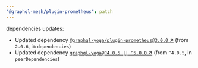 ```yaml
---
"@graphql-mesh/plugin-prometheus": patch
---
```

dependencies updates:
  - Updated dependency [`@graphql-yoga/plugin-prometheus@3.0.0` ↗︎](https://www.npmjs.com/package/@graphql-yoga/plugin-prometheus/v/3.0.0) (from `2.0.6`, in `dependencies`)
  - Updated dependency [`graphql-yoga@^4.0.5 || ^5.0.0` ↗︎](https://www.npmjs.com/package/graphql-yoga/v/4.0.5) (from `^4.0.5`, in `peerDependencies`)
